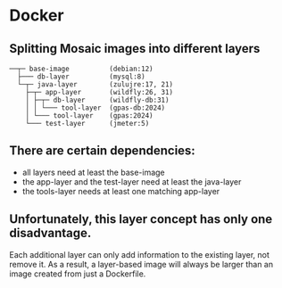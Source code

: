 # Docker

## Splitting Mosaic images into different layers
```
──┬─ base-image          (debian:12)
  ├─── db-layer          (mysql:8)
  └─┬─ java-layer        (zulujre:17, 21)
    ├─┬─ app-layer       (wildfly:26, 31)
    │ ├─┬─ db-layer      (wildfly-db:31)
    │ │ └─── tool-layer  (gpas-db:2024)
    │ └─── tool-layer    (gpas:2024)
    └─── test-layer      (jmeter:5)
```

## There are certain dependencies:
- all layers need at least the base-image
- the app-layer and the test-layer need at least the java-layer
- the tools-layer needs at least one matching app-layer

## Unfortunately, this layer concept has only one disadvantage.
Each additional layer can only add information to the existing layer, not remove it.
As a result, a layer-based image will always be larger than an image created from just a Dockerfile.

